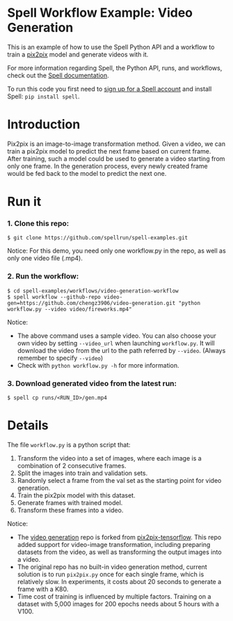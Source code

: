 # Spell Workflow Example: Video Generation
This is an example of how to use the Spell Python API and a workflow to train a [pix2pix](https://github.com/affinelayer/pix2pix-tensorflow) model and generate videos with it.

For more information regarding Spell, the Python API, runs, and workflows,
check out the [Spell documentation](https://spell.run/docs).

To run this code you first need to [sign up for a Spell account](https://web.spell.run/register)
and install Spell: `pip install spell`.

# Introduction
Pix2pix is an image-to-image transformation method. Given a video, we can train a pix2pix model to predict the next frame based on current frame. After training, such a model could be used to generate a video starting from only one frame. In the generation process, every newly created frame would be fed back to the model to predict the next one.

# Run it

### 1. Clone this repo:
```ShellSession
$ git clone https://github.com/spellrun/spell-examples.git
```
Notice: For this demo, you need only one workflow.py in the repo, as well as only one video file (.mp4).

### 2. Run the workflow:
```ShellSession
$ cd spell-examples/workflows/video-generation-workflow
$ spell workflow --github-repo video-gen=https://github.com/chengz3906/video-generation.git "python workflow.py --video video/fireworks.mp4"
```
Notice: 
* The above command uses a sample video. You can also choose your own video by setting `--video_url` when launching `workflow.py`. It will download the video from the url to the path referred by `--video`. (Always remember to specify `--video`)
* Check with `python workflow.py -h` for more information.

### 3. Download generated video from the latest run:
```ShellSession
$ spell cp runs/<RUN_ID>/gen.mp4
```

# Details

The file `workflow.py` is a python script that:
1. Transform the video into a set of images, where each image is a combination of 2 consecutive frames.
2. Split the images into train and validation sets.
3. Randomly select a frame from the val set as the starting point for video generation.
4. Train the pix2pix model with this dataset.
5. Generate frames with trained model.
6. Transform these frames into a video.

Notice:
* The [video generation](https://github.com/chengz3906/video-generation) repo is forked from [pix2pix-tensorflow](https://github.com/affinelayer/pix2pix-tensorflow). This repo added support for video-image transformation, including preparing datasets from the video, as well as transforming the output images into a video. 
* The original repo has no built-in video generation method, current solution is to run `pix2pix.py` once for each single frame, which is relatively slow. In experiments, it costs about 20 seconds to generate a frame with a K80. 
* Time cost of training is influenced by multiple factors. Training on a dataset with 5,000 images for 200 epochs needs about 5 hours with a V100.
